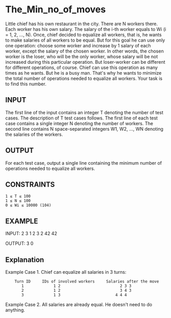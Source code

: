 # The_Min_no_of_moves

Little chief has his own restaurant in the city.
There are N workers there. Each worker has his own salary. 
The salary of the i-th worker equals to Wi (i = 1, 2, ..., N). 
Once, chief decided to equalize all workers, that is, he wants to make salaries of all workers to be equal. 
But for this goal he can use only one operation: choose some worker and increase by 1 salary of each worker, except the salary of the chosen worker.
In other words, the chosen worker is the loser, who will be the only worker, whose salary will be not increased during this particular operation.
But loser-worker can be different for different operations, of course. Chief can use this operation as many times as he wants. 
But he is a busy man. That's why he wants to minimize the total number of operations needed to equalize all workers. 
Your task is to find this number.

INPUT
------
The first line of the input contains an integer T denoting the number of test cases. The description of T test cases follows. The first line of each test case contains a single integer N denoting the number of workers. The second line contains N space-separated integers W1, W2, ..., WN denoting the salaries of the workers. 

OUTPUT
------
For each test case, output a single line containing the minimum number of operations needed to equalize all workers.

CONSTRAINTS
------------
    1 ≤ T ≤ 100
    1 ≤ N ≤ 100
    0 ≤ Wi ≤ 10000 (104)
    
EXAMPLE
---------
INPUT:
2
3
1 2 3
2
42 42

OUTPUT:
3
0

Explanation
------------
Example Case 1. Chief can equalize all salaries in 3 turns:

        Turn ID 	IDs of involved workers 	Salaries after the move
           1 	         1 2 	                      2 3 3
           2 	         1 2 	                      3 4 3
           3 	         1 3                      	4 4 4

Example Case 2. All salaries are already equal. He doesn't need to do anything.

